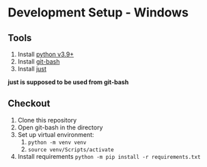 # Development Setup - Windows

## Tools

1. Install  [python v3.9+](https://www.python.org/downloads/)
2. Install  [git-bash](https://git-scm.com/downloads)
3. Install [just](https://github.com/casey/just)

**just is supposed to be used from git-bash**

## Checkout

1. Clone this repository
2. Open git-bash in the directory
3. Set up virtual environment:
   1. `python -m venv venv`
   2. `source venv/Scripts/activate`
4. Install requirements `python -m pip install -r requirements.txt`
